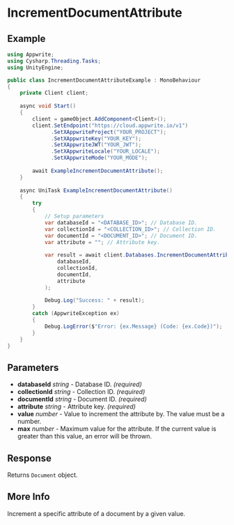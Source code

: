 # IncrementDocumentAttribute

## Example

```csharp
using Appwrite;
using Cysharp.Threading.Tasks;
using UnityEngine;

public class IncrementDocumentAttributeExample : MonoBehaviour
{
    private Client client;
    
    async void Start()
    {
        client = gameObject.AddComponent<Client>();
        client.SetEndpoint("https://cloud.appwrite.io/v1")
              .SetXAppwriteProject("YOUR_PROJECT");
              .SetXAppwriteKey("YOUR_KEY");
              .SetXAppwriteJWT("YOUR_JWT");
              .SetXAppwriteLocale("YOUR_LOCALE");
              .SetXAppwriteMode("YOUR_MODE");
        
        await ExampleIncrementDocumentAttribute();
    }
    
    async UniTask ExampleIncrementDocumentAttribute()
    {
        try
        {
            // Setup parameters
            var databaseId = "<DATABASE_ID>"; // Database ID.
            var collectionId = "<COLLECTION_ID>"; // Collection ID.
            var documentId = "<DOCUMENT_ID>"; // Document ID.
            var attribute = ""; // Attribute key.
            
            var result = await client.Databases.IncrementDocumentAttributeAsync(
                databaseId,
                collectionId,
                documentId,
                attribute
            );
            
            Debug.Log("Success: " + result);
        }
        catch (AppwriteException ex)
        {
            Debug.LogError($"Error: {ex.Message} (Code: {ex.Code})");
        }
    }
}
```

## Parameters

- **databaseId** *string* - Database ID. *(required)*
- **collectionId** *string* - Collection ID. *(required)*
- **documentId** *string* - Document ID. *(required)*
- **attribute** *string* - Attribute key. *(required)*
- **value** *number* - Value to increment the attribute by. The value must be a number.
- **max** *number* - Maximum value for the attribute. If the current value is greater than this value, an error will be thrown.

## Response

Returns `Document` object.
## More Info

Increment a specific attribute of a document by a given value.
